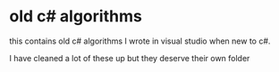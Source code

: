 # old c# algorithms

this contains old c# algorithms I wrote in visual studio when new to c#.

I have cleaned a lot of these up but they deserve their own folder


